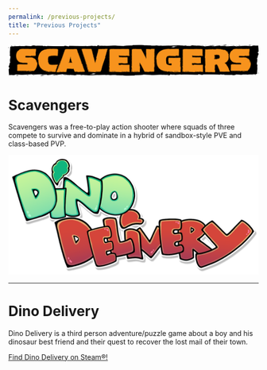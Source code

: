 ```yaml
---
permalink: /previous-projects/
title: "Previous Projects"
---
```


![The Scavengers logo](/assets/images/scavengers/scavengers_logo_180306.png "Scavengers")

# Scavengers
Scavengers was a free-to-play action shooter where squads of three compete to survive and dominate in a hybrid of sandbox-style PVE and class-based PVP.

![The Dino Delivery logo](/assets/images/dino-delivery/Dino_Delivery_Logo_01.png "Dino Delivery")

---

# Dino Delivery
Dino Delivery is a third person adventure/puzzle game about a boy and his dinosaur best friend and their quest to recover the lost mail of their town.

<i class="fab fa-steam"></i> [Find Dino Delivery on Steam&reg;!](https://store.steampowered.com/app/1109400/Dino_Delivery/)
